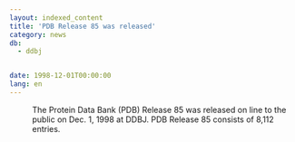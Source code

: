 ```yaml
---
layout: indexed_content
title: 'PDB Release 85 was released'
category: news
db:
  - ddbj


date: 1998-12-01T00:00:00
lang: en
---
```


<dd>The Protein Data Bank (PDB) Release 85 was released on line to the public on Dec. 1, 1998 at DDBJ. PDB Release 85 consists of 8,112 entries.</dd>
